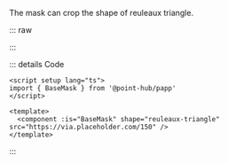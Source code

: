 The mask can crop the shape of reuleaux triangle.

::: raw

<MaskReuleauxTriangle />

:::

::: details Code

```vue
<script setup lang="ts">
import { BaseMask } from '@point-hub/papp'
</script>

<template>
  <component :is="BaseMask" shape="reuleaux-triangle" src="https://via.placeholder.com/150" />
</template>
```

:::
